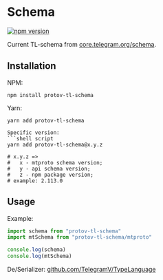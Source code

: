 # Schema
[![npm version](https://badge.fury.io/js/protov-tl-schema.svg)](https://badge.fury.io/js/protov-tl-schema)

Current TL-schema from [core.telegram.org/schema](https://core.telegram.org/schema).

## Installation
NPM:
```shell script
npm install protov-tl-schema
```

Yarn:
```shell script
yarn add protov-tl-schema

Specific version:
```shell script
yarn add protov-tl-schema@x.y.z

# x.y.z => 
#   x - mtproto schema version;
#   y - api schema version;
#   z - npm package version;
# example: 2.113.0
```

## Usage
Example:
```javascript
import schema from "protov-tl-schema"
import mtSchema from "protov-tl-schema/mtproto"

console.log(schema)
console.log(mtSchema)
```

De/Serializer: [github.com/TelegramV/TypeLanguage](https://github.com/TelegramV/TypeLanguage)